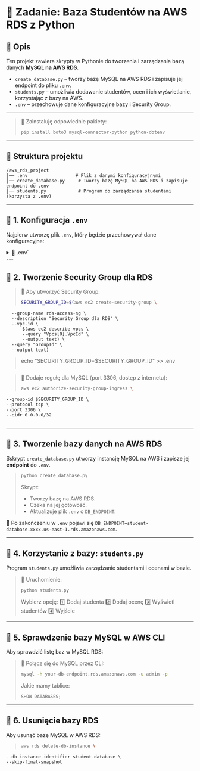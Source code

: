 # 📌 Zadanie: Baza Studentów na AWS RDS z Python

## 📖 Opis

Ten projekt zawiera skrypty w Pythonie do tworzenia i zarządzania bazą danych **MySQL na AWS RDS**.

- `create_database.py` – tworzy bazę MySQL na AWS RDS i zapisuje jej endpoint do pliku `.env`.
- `students.py` – umożliwia dodawanie studentów, ocen i ich wyświetlanie, korzystając z bazy na AWS.
- `.env` – przechowuje dane konfiguracyjne bazy i Security Group.

---

> 📌 Zainstaluję odpowiednie pakiety:
>
> ```bash
> pip install boto3 mysql-connector-python python-dotenv
> ```

---

## 📂 Struktura projektu

```
/aws_rds_project
│── .env                  # Plik z danymi konfiguracyjnymi
│── create_database.py     # Tworzy bazę MySQL na AWS RDS i zapisuje endpoint do .env
│── students.py            # Program do zarządzania studentami (korzysta z .env)
```

---

## 🔹 1. Konfiguracja `.env`

Najpierw utworzę plik `.env`, który będzie przechowywał dane konfiguracyjne:
<details>
  <summary>📜 .env`</summary>

> ```bash
> AWS_REGION=us-east-1
> DB_INSTANCE_IDENTIFIER=student-database
> DB_NAME=student_db
> DB_USERNAME=admin
> DB_PASSWORD=SuperTajneHaslo123
> DB_INSTANCE_CLASS=db.t3.micro
> DB_STORAGE=20
> DB_ENGINE=mysql
> DB_VERSION=8.0
> DB_ENDPOINT=
> SECURITY_GROUP_ID=
> ```
</details>
---

## 🔹 2. Tworzenie Security Group dla RDS

> 📌 Aby utworzyć Security Group:
>
> ```bash
> SECURITY_GROUP_ID=$(aws ec2 create-security-group \
      --group-name rds-access-sg \
      --description "Security Group dla RDS" \
      --vpc-id \
          $(aws ec2 describe-vpcs \
          --query "Vpcs[0].VpcId" \
          --output text) \
      --query "GroupId" \
      --output text)
> echo "SECURITY_GROUP_ID=$SECURITY_GROUP_ID" >> .env
> ```

> 📌 Dodaje regułę dla MySQL (port 3306, dostęp z internetu):
>
> ```bash
> aws ec2 authorize-security-group-ingress \
    --group-id $SECURITY_GROUP_ID \
    --protocol tcp \
    --port 3306 \
    --cidr 0.0.0.0/32
> ```

---

## 🔹 3. Tworzenie bazy danych na AWS RDS

Sskrypt `create_database.py` utworzy instancję MySQL na AWS i zapisze jej **endpoint** do `.env`.
>
> ```bash
> python create_database.py
> ```
>
> Skrypt:
>
> - Tworzy bazę na AWS RDS.
> - Czeka na jej gotowość.
> - Aktualizuje plik `.env` o `DB_ENDPOINT`.

🔎 Po zakończeniu w `.env` pojawi się `DB_ENDPOINT=student-database.xxxx.us-east-1.rds.amazonaws.com`.

---

## 🔹 4. Korzystanie z bazy: `students.py`

Program `students.py` umożliwia zarządzanie studentami i ocenami w bazie.

> 📌 Uruchomienie:
>
> ```bash
> python students.py
> ```
>
> Wybierz opcję:
> 1️⃣ Dodaj studenta
> 2️⃣ Dodaj ocenę
> 3️⃣ Wyświetl studentów
> 4️⃣ Wyjście

---

## 🔹 5. Sprawdzenie bazy MySQL w AWS CLI

Aby sprawdzić listę baz w MySQL RDS:

> 📌 Połącz się do MySQL przez CLI:
>
> ```bash
> mysql -h your-db-endpoint.rds.amazonaws.com -u admin -p
> ```
>
> Jakie mamy tablice:
>
> ```sql
> SHOW DATABASES;
> ```

---

## 🔹 6. Usunięcie bazy RDS

Aby usunąć bazę MySQL w AWS RDS:

> ```bash
> aws rds delete-db-instance \
    --db-instance-identifier student-database \
    --skip-final-snapshot
> ```